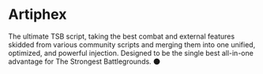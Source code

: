 # Artiphex
The ultimate TSB script, taking the best combat and external features skidded from various community scripts and merging them into one unified, optimized, and powerful injection. Designed to be the single best all-in-one advantage for The Strongest Battlegrounds. 🌑
